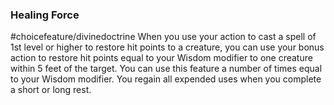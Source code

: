 ### Healing Force
#choicefeature/divinedoctrine
When you use your action to cast a spell of 1st level or higher to restore hit points to a creature, you can use your bonus action to restore hit points equal to your Wisdom modifier to one creature within 5 feet of the target. You can use this feature a number of times equal to your Wisdom modifier. You regain all expended uses when you complete a short or long rest.